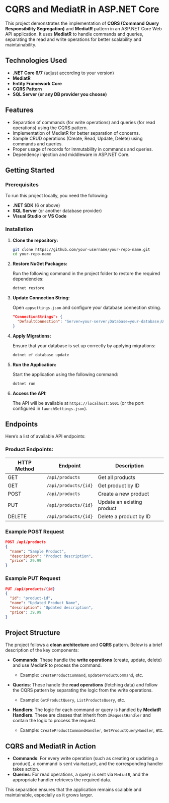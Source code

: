 # CQRS and MediatR in ASP.NET Core

This project demonstrates the implementation of **CQRS (Command Query Responsibility Segregation)** and **MediatR** pattern in an ASP.NET Core Web API application. It uses **MediatR** to handle commands and queries, separating the read and write operations for better scalability and maintainability.

## Technologies Used

- **.NET Core 6/7** (adjust according to your version)
- **MediatR**
- **Entity Framework Core**
- **CQRS Pattern**
- **SQL Server (or any DB provider you choose)**

## Features

- Separation of commands (for write operations) and queries (for read operations) using the CQRS pattern.
- Implementation of MediatR for better separation of concerns.
- Sample CRUD operations (Create, Read, Update, Delete) using commands and queries.
- Proper usage of records for immutability in commands and queries.
- Dependency injection and middleware in ASP.NET Core.

## Getting Started

### Prerequisites

To run this project locally, you need the following:

- **.NET SDK** (6 or above)
- **SQL Server** (or another database provider)
- **Visual Studio** or **VS Code**

### Installation

1. **Clone the repository:**

   ```bash
   git clone https://github.com/your-username/your-repo-name.git
   cd your-repo-name
   ```

2. **Restore NuGet Packages:**

   Run the following command in the project folder to restore the required dependencies:

   ```bash
   dotnet restore
   ```

3. **Update Connection String:**

   Open `appsettings.json` and configure your database connection string.

   ```json
   "ConnectionStrings": {
     "DefaultConnection": "Server=your-server;Database=your-database;User Id=your-username;Password=your-password;"
   }
   ```

4. **Apply Migrations:**

   Ensure that your database is set up correctly by applying migrations:

   ```bash
   dotnet ef database update
   ```

5. **Run the Application:**

   Start the application using the following command:

   ```bash
   dotnet run
   ```

6. **Access the API:**

   The API will be available at `https://localhost:5001` (or the port configured in `launchSettings.json`).

## Endpoints

Here’s a list of available API endpoints:

### Product Endpoints:

| HTTP Method | Endpoint                    | Description                  |
| ----------- | --------------------------- | ---------------------------- |
| GET         | `/api/products`              | Get all products              |
| GET         | `/api/products/{id}`         | Get product by ID             |
| POST        | `/api/products`              | Create a new product          |
| PUT         | `/api/products/{id}`         | Update an existing product    |
| DELETE      | `/api/products/{id}`         | Delete a product by ID        |

### Example POST Request

```json
POST /api/products
{
  "name": "Sample Product",
  "description": "Product description",
  "price": 29.99
}
```

### Example PUT Request

```json
PUT /api/products/{id}
{
  "id": "product-id",
  "name": "Updated Product Name",
  "description": "Updated description",
  "price": 39.99
}
```

## Project Structure

The project follows a **clean architecture** and **CQRS** pattern. Below is a brief description of the key components:

- **Commands**: These handle the **write operations** (create, update, delete) and use MediatR to process the command.
  - Example: `CreateProductCommand`, `UpdateProductCommand`, etc.

- **Queries**: These handle the **read operations** (fetching data) and follow the CQRS pattern by separating the logic from the write operations.
  - Example: `GetProductQuery`, `ListProductsQuery`, etc.

- **Handlers**: The logic for each command or query is handled by **MediatR Handlers**. These are classes that inherit from `IRequestHandler` and contain the logic to process the request.
  - Example: `CreateProductCommandHandler`, `GetProductQueryHandler`, etc.

## CQRS and MediatR in Action

- **Commands**: For every write operation (such as creating or updating a product), a command is sent via `MediatR`, and the corresponding handler takes action.
- **Queries**: For read operations, a query is sent via `MediatR`, and the appropriate handler retrieves the required data.
  
This separation ensures that the application remains scalable and maintainable, especially as it grows larger.
